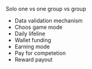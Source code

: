 Solo
one vs one
group vs group

- Data validation mechanism
- Choos game mode
- Daily lifeline
- Wallet funding
- Earning mode
- Pay for competetion
- Reward payout